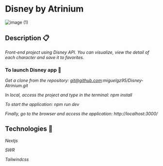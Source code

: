 # Disney by Atrinium

![image (1)](https://user-images.githubusercontent.com/90695378/167125958-f50f6689-e4de-4aec-bcf2-0329ef9f607f.png)

## Description 📋

_Front-end project using Disney API. You can visualize, view the detail of each character and save it to favorites._


### To launch Disney app 🚀

_Get a clone from the repository: git@github.com:miguelgz95/Disney-Atrinium.git_

_In local, access the project and type in the terminal: npm install_

_To start the application: npm run dev_

_Finally, go to the browser and access the application: http://localhost:3000/_


## Technologies 🔧

_Nextjs_

_SWR_

_Tailwindcss_
